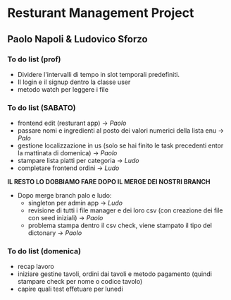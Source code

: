 # Resturant Management Project

## Paolo Napoli & Ludovico Sforzo

### To do list (prof)

- Dividere l'intervalli di tempo in slot temporali predefiniti.
- Il login e il signup dentro la classe user
- metodo watch per leggere i file

### To do list (SABATO)

- frontend edit (resturant app) -> _Paolo_
- passare nomi e ingredienti al posto dei valori numerici della lista enu -> _Palo_
- gestione localizzazione in us (solo se hai finito le task precedenti entor la mattinata di domenica) -> _Paolo_
- stampare lista piatti per categoria -> _Ludo_
- completare frontend ordini -> _Ludo_

**IL RESTO LO DOBBIAMO FARE DOPO IL MERGE DEI NOSTRI BRANCH**

- Dopo merge branch palo e ludo:
  - singleton per admin app -> _Ludo_
  - revisione di tutti i file manager e dei loro csv (con creazione dei file con seed iniziali) -> _Paolo_
  - problema stampa dentro il csv check, viene stampato il tipo del dictonary -> _Paolo_

### To do list (domenica)

- recap lavoro
- iniziare gestine tavoli, ordini dai tavoli e metodo pagamento (quindi stampare check per nome o codice tavolo)
- capire quali test effetuare per lunedi
